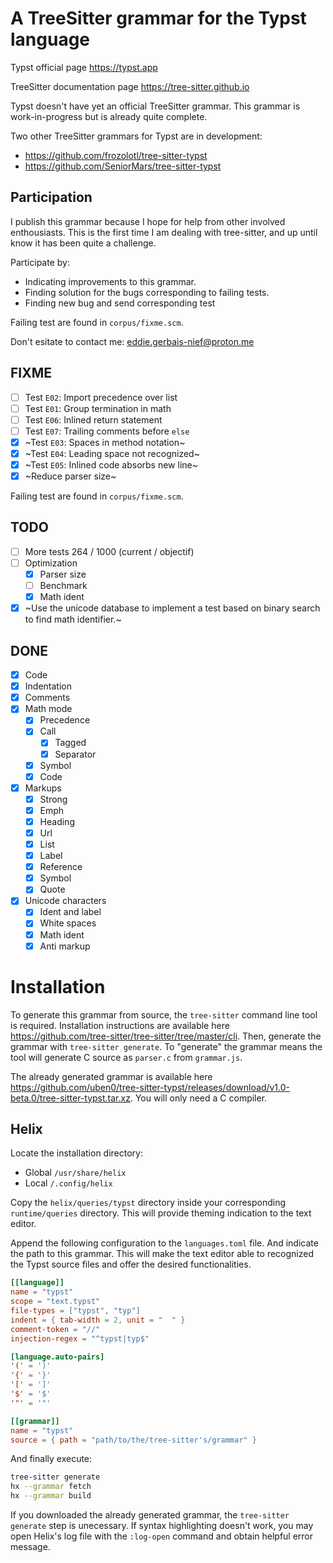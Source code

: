 # A TreeSitter grammar for the Typst language

Typst official page https://typst.app

TreeSitter documentation page https://tree-sitter.github.io

Typst doesn't have yet an official TreeSitter grammar. This grammar is work-in-progress but is already quite complete.

Two other TreeSitter grammars for Typst are in development:

- https://github.com/frozolotl/tree-sitter-typst
- https://github.com/SeniorMars/tree-sitter-typst

## Participation

I publish this grammar because I hope for help from other involved enthousiasts. This is the first time I am dealing with tree-sitter, and up until know it has been quite a challenge.

Participate by:
- Indicating improvements to this grammar.
- Finding solution for the bugs corresponding to failing tests.
- Finding new bug and send corresponding test

Failing test are found in `corpus/fixme.scm`.

Don't esitate to contact me: eddie.gerbais-nief@proton.me

## FIXME

- [ ] Test `E02`: Import precedence over list
- [ ] Test `E01`: Group termination in math
- [ ] Test `E06`: Inlined return statement
- [ ] Test `E07`: Trailing comments before `else`
- [X] ~Test `E03`: Spaces in method notation~
- [X] ~Test `E04`: Leading space not recognized~
- [X] ~Test `E05`: Inlined code absorbs new line~
- [X] ~Reduce parser size~

Failing test are found in `corpus/fixme.scm`.

## TODO

- [ ] More tests 264 / 1000 (current / objectif)
- [ ] Optimization
  - [X] Parser size
  - [ ] Benchmark
  - [X] Math ident

- [X] ~Use the unicode database to implement a test based on binary search to find math identifier.~

## DONE

- [X] Code
- [X] Indentation
- [X] Comments
- [X] Math mode
  - [X] Precedence
  - [X] Call
    - [X] Tagged
    - [X] Separator
  - [X] Symbol
  - [X] Code
- [X] Markups
  - [X] Strong
  - [X] Emph
  - [X] Heading
  - [X] Url
  - [X] List
  - [X] Label
  - [X] Reference
  - [X] Symbol
  - [X] Quote
- [X] Unicode characters
  - [X] Ident and label
  - [X] White spaces
  - [X] Math ident
  - [X] Anti markup

# Installation

To generate this grammar from source, the `tree-sitter` command line tool is required. Installation instructions are available here https://github.com/tree-sitter/tree-sitter/tree/master/cli. Then, generate the grammar with `tree-sitter generate`. To "generate" the grammar means the tool will generate C source as `parser.c` from `grammar.js`.

The already generated grammar is available here https://github.com/uben0/tree-sitter-typst/releases/download/v1.0-beta.0/tree-sitter-typst.tar.xz. You will only need a C compiler.

## Helix

Locate the installation directory:

- Global `/usr/share/helix`
- Local `/.config/helix`

Copy the `helix/queries/typst` directory inside your corresponding `runtime/queries` directory. This will provide theming indication to the text editor.

Append the following configuration to the `languages.toml` file. And indicate the path to this grammar. This will make the text editor able to recognized the Typst source files and offer the desired functionalities.

```toml
[[language]]
name = "typst"
scope = "text.typst"
file-types = ["typst", "typ"]
indent = { tab-width = 2, unit = "  " }
comment-token = "//"
injection-regex = "^typst|typ$"

[language.auto-pairs]
'(' = ')'
'{' = '}'
'[' = ']'
'$' = '$'
'"' = '"'

[[grammar]]
name = "typst"
source = { path = "path/to/the/tree-sitter's/grammar" }
```

And finally execute:
```sh
tree-sitter generate
hx --grammar fetch
hx --grammar build
```

If you downloaded the already generated grammar, the `tree-sitter generate` step is unecessary. If syntax highlighting doesn't work, you may open Helix's log file with the `:log-open` command and obtain helpful error message.